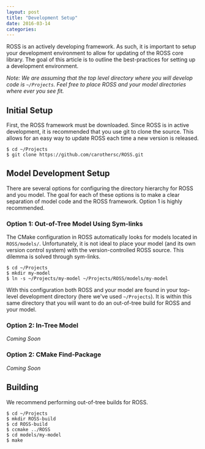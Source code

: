```yaml
---
layout: post
title: "Development Setup"
date: 2016-03-14
categories:
---
```


ROSS is an actively developing framework.
As such, it is important to setup your development environment to allow for updating of the ROSS core library.
The goal of this article is to outline the best-practices for setting up a development environment.

*Note: We are assuming that the top level directory where you will develop code is `~/Projects`.
Feel free to place ROSS and your model directories where ever you see fit.*

## Initial Setup

First, the ROSS framework must be downloaded.
Since ROSS is in active development, it is recommended that you use git to clone the source.
This allows for an easy way to update ROSS each time a new version is released.

```
$ cd ~/Projects
$ git clone https://github.com/carothersc/ROSS.git
```

## Model Development Setup

There are several options for configuring the directory hierarchy for ROSS and you model.
The goal for each of these options is to make a clear separation of model code and the ROSS framework.
Option 1 is highly recommended.

### Option 1: Out-of-Tree Model Using Sym-links

The CMake configuration in ROSS automatically looks for models located in `ROSS/models/`.
Unfortunately, it is not ideal to place your model (and its own version control system) with the version-controlled ROSS source.
This dilemma is solved through sym-links.

```
$ cd ~/Projects
$ mkdir my-model
$ ln -s ~/Projects/my-model ~/Projects/ROSS/models/my-model
```

With this configuration both ROSS and your model are found in your top-level development directory (here we've used `~/Projects`).
It is within this same directory that you will want to do an out-of-tree build for ROSS and your model.

### Option 2: In-Tree Model

*Coming Soon*

### Option 2: CMake Find-Package

*Coming Soon*

## Building

We recommend performing out-of-tree builds for ROSS.

```
$ cd ~/Projects
$ mkdir ROSS-build
$ cd ROSS-build
$ ccmake ../ROSS
$ cd models/my-model
$ make
```

